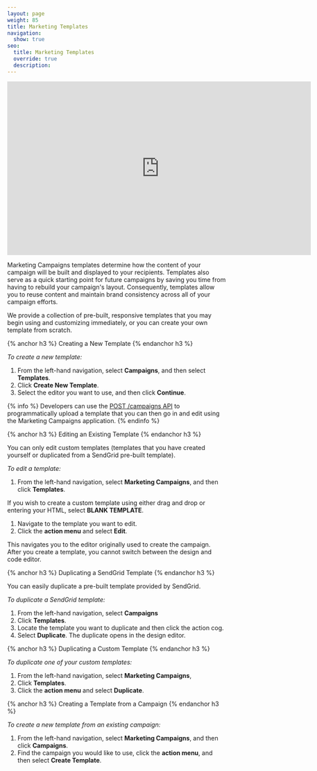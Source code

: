 ```yaml
---
layout: page
weight: 85
title: Marketing Templates
navigation:
  show: true
seo:
  title: Marketing Templates
  override: true
  description:
---
```


<iframe src="https://player.vimeo.com/video/120738522" width="700" height="400" frameborder="0" webkitallowfullscreen mozallowfullscreen allowfullscreen></iframe>

Marketing Campaigns templates determine how the content of your campaign will be built and displayed to your recipients. Templates also serve as a quick starting point for future campaigns by saving you time from having to rebuild your campaign's layout. Consequently, templates allow you to reuse content and maintain brand consistency across all of your campaign efforts.

We provide a collection of pre-built, responsive templates that you may begin using and customizing immediately, or you can create your own template from scratch.

{% anchor h3 %}
Creating a New Template
{% endanchor h3 %}

*To create a new template:*

1. From the left-hand navigation, select **Campaigns**, and then select **Templates**.  
2. Click **Create New Template**.  
3. Select the editor you want to use, and then click **Continue**. 

{% info %}
Developers can use the [POST /campaigns API](https://sendgrid.api-docs.io/v3.0/campaigns-api/create-a-campaign) to programmatically upload a template that you can then go in and edit using the Marketing Campaigns application.
{% endinfo %}

{% anchor h3 %}
Editing an Existing Template
{% endanchor h3 %}

You can only edit custom templates (templates that you have created yourself or duplicated from a SendGrid pre-built template).

*To edit a template:*
 
1. From the left-hand navigation, select **Marketing Campaigns**, and then click **Templates**. 
 
If you wish to create a custom template using either drag and drop or entering your HTML, select **BLANK TEMPLATE**. 

1. Navigate to the template you want to edit.   
1. Click the **action menu** and select **Edit**. 

This navigates you to the editor originally used to create the campaign. After you create a template, you cannot switch between the design and code editor.

{% anchor h3 %}
Duplicating a SendGrid Template
{% endanchor h3 %}

You can easily duplicate a pre-built template provided by SendGrid. 

*To duplicate a SendGrid template:*

1. From the left-hand navigation, select **Campaigns**  
1. Click **Templates**.  
1. Locate the template you want to duplicate and then click the action cog. 
1. Select **Duplicate**. The duplicate opens in the design editor. 

{% anchor h3 %}
Duplicating a Custom Template
{% endanchor h3 %}

*To duplicate one of your custom templates:*

1. From the left-hand navigation, select **Marketing Campaigns**,  
1. Click **Templates**. 
1. Click the **action menu** and select **Duplicate**. 

{% anchor h3 %}
Creating a Template from a Campaign
{% endanchor h3 %}

*To create a new template from an existing campaign:*

1. From the left-hand navigation, select **Marketing Campaigns**, and then click **Campaigns**.
1. Find the campaign you would like to use, click the **action menu**, and then select **Create Template**. 

